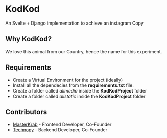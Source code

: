 # KodKod

An Svelte + Django implementation to achieve an instagram Copy

## Why KodKod?

We love this animal from our Country, hence the name for this experiment.

## Requirements

- Create a Virtual Environment for the project (ideally)
- Install all the dependecies from the **requirements.txt** file.
- Create a folder called *allmedia* inside the **KodKodProject** folder
- Create a folder called *allstatic* inside the **KodKodProject** folder

## Contributors

- [MasterKrab](https://github.com/MasterKrab/PixTer) - Frontend Developer, Co-Founder
- [Technopy](https://github.com/Technopy311) - Backend Developer, Co-Founder
